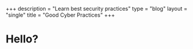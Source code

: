 +++
description = "Learn best security practices"
type = "blog"
layout = "single"
title = "Good Cyber Practices"
+++

# Hello?